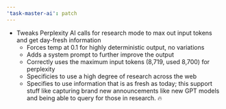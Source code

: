 ```yaml
---
'task-master-ai': patch
---
```

- Tweaks Perplexity AI calls for research mode to max out input tokens and get day-fresh information
    - Forces temp at 0.1 for highly deterministic output, no variations
    - Adds a system prompt to further improve the output
    - Correctly uses the maximum input tokens (8,719, used 8,700) for perplexity
    - Specificies to use a high degree of research across the web
    - Specifies to use information that is as fresh as today; this support stuff like capturing brand new announcements like new GPT models and being able to query for those in research. 🔥
